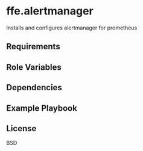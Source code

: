 ffe.alertmanager
=========

Installs and configures alertmanager for prometheus

Requirements
------------

Role Variables
--------------

Dependencies
------------

Example Playbook
----------------

License
-------

BSD
